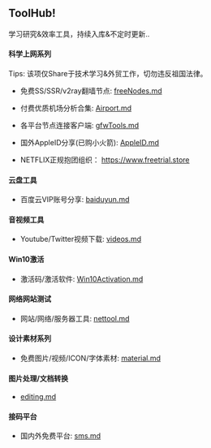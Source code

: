 ## ToolHub!

学习研究&效率工具，持续入库&不定时更新..


#### 科学上网系列

Tips: 该项仅Share于技术学习&外贸工作，切勿违反祖国法律。

- 免费SS/SSR/v2ray翻墙节点: [freeNodes.md](freeNodes.md)

- 付费优质机场分析合集: [Airport.md](Airport.md)

- 各平台节点连接客户端: [gfwTools.md](gfwTools.md)

- 国外AppleID分享(已购小火箭):  [AppleID.md](AppleID.md)

- NETFLIX正规抱团组织： https://www.freetrial.store



#### 云盘工具

- 百度云VIP账号分享: [baiduyun.md](baiduyun.md)


#### 音视频工具

- Youtube/Twitter视频下载: [videos.md](videos.md)


#### Win10激活

- 激活码/激活软件: [Win10Activation.md](Win10Activation.md)


#### 网络网站测试

- 网站/网络/服务器工具: [nettool.md](nettool.md)


#### 设计素材系列

- 免费图片/视频/ICON/字体素材: [material.md](material.md)


#### 图片处理/文档转换

- [editing.md](editing.md)

#### 接码平台

- 国内外免费平台: [sms.md](sms.md)



